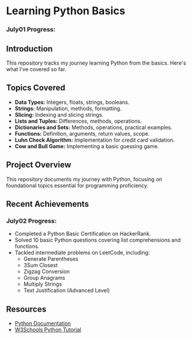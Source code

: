 # Learning Python Basics

### July01 Progress:

## Introduction
This repository tracks my journey learning Python from the basics. Here's what I've covered so far.

## Topics Covered
- **Data Types:** Integers, floats, strings, booleans.
- **Strings:** Manipulation, methods, formatting.
- **Slicing:** Indexing and slicing strings.
- **Lists and Tuples:** Differences, methods, operations.
- **Dictionaries and Sets:** Methods, operations, practical examples.
- **Functions:** Definition, arguments, return values, scope.
- **Luhn Check Algorithm:** Implementation for credit card validation.
- **Cow and Bull Game:** Implementing a basic guessing game.

## Project Overview
This repository documents my journey with Python, focusing on foundational topics essential for programming proficiency.

## Recent Achievements
### July02 Progress:
- Completed a Python Basic Certification on HackerRank.
- Solved 10 basic Python questions covering list comprehensions and functions.
- Tackled intermediate problems on LeetCode, including:
  - Generate Parentheses
  - 3Sum Closest
  - Zigzag Conversion
  - Group Anagrams
  - Multiply Strings
  - Text Justification (Advanced Level)

## Resources
- [Python Documentation](https://docs.python.org/3/)
- [W3Schools Python Tutorial](https://www.w3schools.com/python/)
